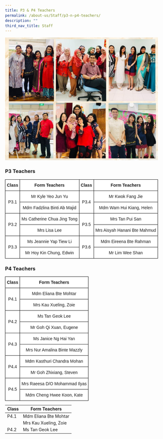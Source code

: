 ```yaml
---
title: P3 & P4 Teachers
permalink: /about-us/Staff/p3-n-p4-teachers/
description: ""
third_nav_title: Staff
---
```

![](/images/P3%20and%20P4%20teachers.jpeg)

### P3 Teachers


<style type="text/css">
.tg  {border-collapse:collapse;border-spacing:0;margin:0px auto;}
.tg td{border-color:black;border-style:solid;border-width:1px;font-family:Arial, sans-serif;font-size:14px;
  overflow:hidden;padding:10px 5px;word-break:normal;}
.tg th{border-color:black;border-style:solid;border-width:1px;font-family:Arial, sans-serif;font-size:14px;
  font-weight:normal;overflow:hidden;padding:10px 5px;word-break:normal;}
.tg .tg-2g1l{background-color:#FFF;font-weight:bold;text-align:center;vertical-align:middle}
.tg .tg-f4yw{background-color:#FFF;text-align:center;vertical-align:middle}
</style>
<table class="tg">
<tbody>
  <tr>
    <td class="tg-2g1l">Class</td>
    <td class="tg-2g1l">Form Teachers</td>
    <td class="tg-2g1l">Class</td>
    <td class="tg-2g1l">Form Teachers</td>
  </tr>
  <tr>
    <td class="tg-f4yw" rowspan="2">P3.1<br></td>
    <td class="tg-f4yw">Mr Kyle Yeo Jun Yu<br></td>
    <td class="tg-f4yw" rowspan="2">P3.4<br></td>
    <td class="tg-f4yw">Mr Kwok Fang Jie<br></td>
  </tr>
  <tr>
    <td class="tg-f4yw">Mdm Fadzlina Binti Ab Majid<br></td>
    <td class="tg-f4yw">Mdm Wam Hui Kiang, Helen<br></td>
  </tr>
  <tr>
    <td class="tg-f4yw" rowspan="2">P3.2<br></td>
    <td class="tg-f4yw">Ms Catherine Chua Jing Tong<br></td>
    <td class="tg-f4yw" rowspan="2">P3.5<br></td>
    <td class="tg-f4yw">Mrs Tan Pui San<br></td>
  </tr>
  <tr>
    <td class="tg-f4yw">Mrs Lisa Lee<br></td>
    <td class="tg-f4yw">Mrs Aisyah Hanani Bte Mahmud <br></td>
  </tr>
  <tr>
    <td class="tg-f4yw" rowspan="2">P3.3<br></td>
    <td class="tg-f4yw">Ms Jeannie Yap Tiew Li<br></td>
    <td class="tg-f4yw" rowspan="2">P3.6<br></td>
    <td class="tg-f4yw">Mdm Eireena Bte Rahman<br></td>
  </tr>
  <tr>
    <td class="tg-f4yw">Mr Hoy Kin Chung, Edwin<br></td>
    <td class="tg-f4yw">Mr Lim Wee Shan</td>
  </tr>
</tbody>
</table>

### P4 Teachers

<style type="text/css">
.tg  {border-collapse:collapse;border-spacing:0;margin:0px auto;}
.tg td{border-color:black;border-style:solid;border-width:1px;font-family:Arial, sans-serif;font-size:14px;
  overflow:hidden;padding:10px 5px;word-break:normal;}
.tg th{border-color:black;border-style:solid;border-width:1px;font-family:Arial, sans-serif;font-size:14px;
  font-weight:normal;overflow:hidden;padding:10px 5px;word-break:normal;}
.tg .tg-2g1l{background-color:#FFF;font-weight:bold;text-align:center;vertical-align:middle}
.tg .tg-f4yw{background-color:#FFF;text-align:center;vertical-align:middle}
</style>
<table class="tg">
<tbody>
  <tr>
    <td class="tg-2g1l">Class<br></td>
    <td class="tg-2g1l">Form Teachers<br></td>
  </tr>
  <tr>
    <td class="tg-f4yw" rowspan="2">P4.1<br></td>
    <td class="tg-f4yw">Mdm Eliana Bte Mohtar<br></td>
  </tr>
  <tr>
    <td class="tg-f4yw">Mrs Kau Xueling, Zoie<br></td>
  </tr>
  <tr>
    <td class="tg-f4yw" rowspan="2">P4.2<br></td>
    <td class="tg-f4yw">Ms Tan Geok Lee<br></td>
  </tr>
  <tr>
    <td class="tg-f4yw">Mr Goh Qi Xuan, Eugene<br></td>
  </tr>
  <tr>
    <td class="tg-f4yw" rowspan="2">P4.3<br></td>
    <td class="tg-f4yw">Ms Janice Ng Hai Yan<br></td>
  </tr>
  <tr>
    <td class="tg-f4yw">Mrs Nur Amalina Binte Mazzly <br></td>
  </tr>
  <tr>
    <td class="tg-f4yw" rowspan="2">P4.4<br></td>
    <td class="tg-f4yw">Mdm Kasthuri Chandra Mohan<br></td>
  </tr>
  <tr>
    <td class="tg-f4yw">Mr Goh Zhixiang, Steven<br></td>
  </tr>
  <tr>
    <td class="tg-f4yw" rowspan="2">P4.5<br></td>
    <td class="tg-f4yw">Mrs Raeesa D/O Mohammad Ilyas<br></td>
  </tr>
  <tr>
    <td class="tg-f4yw">Mdm Cheng Hwee Koon, Kate</td>
  </tr>
</tbody>
</table>




| Class | Form Teachers |
| -------- | -------- |
|   P4.1     | Mdm Eliana Bte Mohtar |
|               | Mrs Kau Xueling, Zoie |
| P4.2 | Ms Tan Geok Lee |






